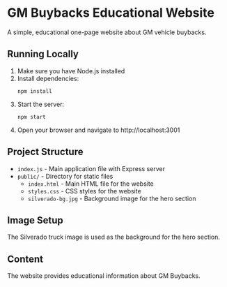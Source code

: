 # GM Buybacks Educational Website

A simple, educational one-page website about GM vehicle buybacks.

## Running Locally

1. Make sure you have Node.js installed
2. Install dependencies:
   ```
   npm install
   ```
3. Start the server:
   ```
   npm start
   ```
4. Open your browser and navigate to http://localhost:3001

## Project Structure

- `index.js` - Main application file with Express server
- `public/` - Directory for static files
  - `index.html` - Main HTML file for the website
  - `styles.css` - CSS styles for the website
  - `silverado-bg.jpg` - Background image for the hero section

## Image Setup

The Silverado truck image is used as the background for the hero section.

## Content

The website provides educational information about GM Buybacks.